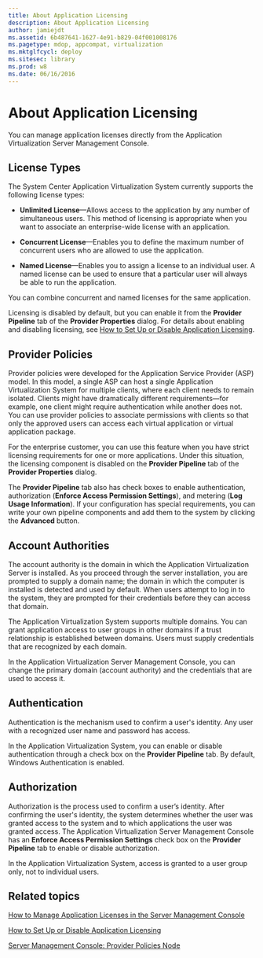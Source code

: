 ```yaml
---
title: About Application Licensing
description: About Application Licensing
author: jamiejdt
ms.assetid: 6b487641-1627-4e91-b829-04f001008176
ms.pagetype: mdop, appcompat, virtualization
ms.mktglfcycl: deploy
ms.sitesec: library
ms.prod: w8
ms.date: 06/16/2016
---
```



# About Application Licensing


You can manage application licenses directly from the Application Virtualization Server Management Console.

## License Types


The System Center Application Virtualization System currently supports the following license types:

-   **Unlimited License**—Allows access to the application by any number of simultaneous users. This method of licensing is appropriate when you want to associate an enterprise-wide license with an application.

-   **Concurrent License**—Enables you to define the maximum number of concurrent users who are allowed to use the application.

-   **Named License**—Enables you to assign a license to an individual user. A named license can be used to ensure that a particular user will always be able to run the application.

You can combine concurrent and named licenses for the same application.

Licensing is disabled by default, but you can enable it from the **Provider Pipeline** tab of the **Provider Properties** dialog. For details about enabling and disabling licensing, see [How to Set Up or Disable Application Licensing](how-to-set-up-or-disable-application-licensing.md).

## Provider Policies


Provider policies were developed for the Application Service Provider (ASP) model. In this model, a single ASP can host a single Application Virtualization System for multiple clients, where each client needs to remain isolated. Clients might have dramatically different requirements—for example, one client might require authentication while another does not. You can use provider policies to associate permissions with clients so that only the approved users can access each virtual application or virtual application package.

For the enterprise customer, you can use this feature when you have strict licensing requirements for one or more applications. Under this situation, the licensing component is disabled on the **Provider Pipeline** tab of the **Provider Properties** dialog.

The **Provider Pipeline** tab also has check boxes to enable authentication, authorization (**Enforce Access Permission Settings**), and metering (**Log Usage Information**). If your configuration has special requirements, you can write your own pipeline components and add them to the system by clicking the **Advanced** button.

## Account Authorities


The account authority is the domain in which the Application Virtualization Server is installed. As you proceed through the server installation, you are prompted to supply a domain name; the domain in which the computer is installed is detected and used by default. When users attempt to log in to the system, they are prompted for their credentials before they can access that domain.

The Application Virtualization System supports multiple domains. You can grant application access to user groups in other domains if a trust relationship is established between domains. Users must supply credentials that are recognized by each domain.

In the Application Virtualization Server Management Console, you can change the primary domain (account authority) and the credentials that are used to access it.

## Authentication


Authentication is the mechanism used to confirm a user's identity. Any user with a recognized user name and password has access.

In the Application Virtualization System, you can enable or disable authentication through a check box on the **Provider Pipeline** tab. By default, Windows Authentication is enabled.

## Authorization


Authorization is the process used to confirm a user’s identity. After confirming the user's identity, the system determines whether the user was granted access to the system and to which applications the user was granted access. The Application Virtualization Server Management Console has an **Enforce Access Permission Settings** check box on the **Provider Pipeline** tab to enable or disable authorization.

In the Application Virtualization System, access is granted to a user group only, not to individual users.

## Related topics


[How to Manage Application Licenses in the Server Management Console](how-to-manage-application-licenses-in-the-server-management-console.md)

[How to Set Up or Disable Application Licensing](how-to-set-up-or-disable-application-licensing.md)

[Server Management Console: Provider Policies Node](server-management-console-provider-policies-node.md)

 

 





